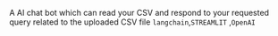 A AI chat bot which can read your CSV and respond to your requested query related to the uploaded CSV file
```langchain```,```STREAMLIT``` ,```OpenAI```
